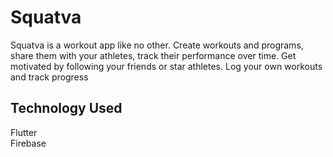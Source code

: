 # Squatva

Squatva is a workout app like no other. Create workouts and programs, share them with your athletes, track their performance over time. Get motivated by following your friends or star athletes. Log your own workouts and track progress

## Technology Used

Flutter  
Firebase  


